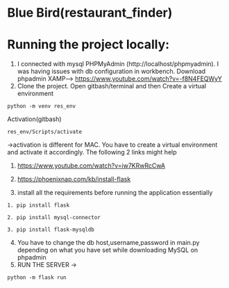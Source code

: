 # Blue Bird(restaurant_finder)

# Running the project locally:
1. I connected with mysql PHPMyAdmin (http://localhost/phpmyadmin). I was having issues with db configuration in workbench.
 Download phpadmin XAMP--> https://www.youtube.com/watch?v=-f8N4FEQWyY 
3. Clone the project. Open gitbash/terminal and then Create a virtual environment 

```
python -m venv res_env
```

Activation(gitbash)
```
res_env/Scripts/activate
``` 
 ->activation is different for MAC. You have to create a virtual environment and activate it accordingly. The following 2 links might help
 1. https://www.youtube.com/watch?v=iw7KRwRcCwA
 2. https://phoenixnap.com/kb/install-flask
 
 3. install all the requirements before running the application
  essentially
  ```
 1. pip install flask
``` 
  ```
 2. pip install mysql-connector
``` 
  ```
 3. pip install flask-mysqldb
``` 

 4. You have to change the db host,username,password in main.py depending on what you have set while downloading  MySQL on phpadmin
 5. RUN THE SERVER -> 
   ```
 python -m flask run
``` 

              


